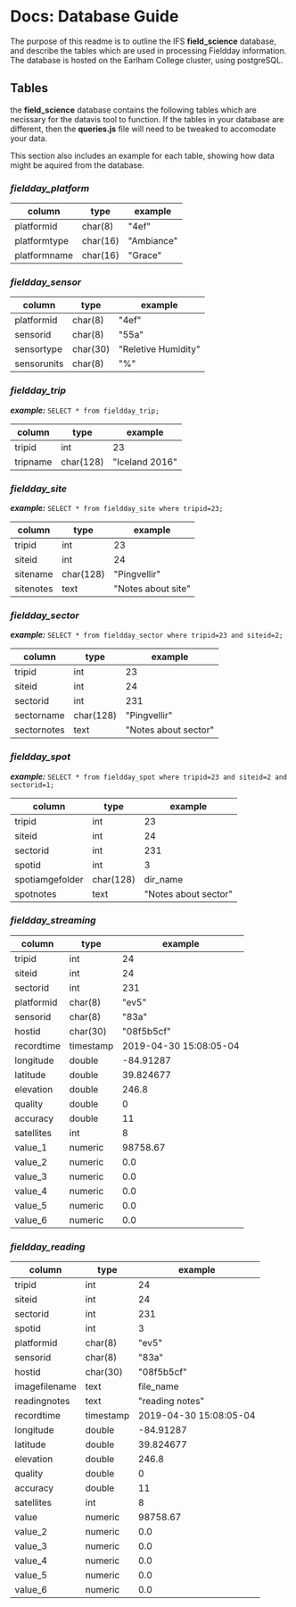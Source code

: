 # Docs: Database Guide
The purpose of this readme is to outline the IFS **field_science** database, and describe the tables which are used in processing Fieldday information. The database is hosted on the Earlham College cluster, using postgreSQL.

## Tables
the **field_science** database contains the following tables which are necissary for the datavis tool to function. If the tables in your database are different, then the **queries.js** file will need to be tweaked to accomodate your data.

This section also includes an example for each table, showing how data might be aquired from the database.
### *fieldday_platform*
| column | type | example |
|---|---|---|
| platformid | char(8) | "4ef" |
| platformtype | char(16) | "Ambiance" |
| platformname | char(16) | "Grace" |

### *fieldday_sensor*
| column | type | example |
|---|---|---|
| platformid | char(8) | "4ef" |
| sensorid | char(8) | "55a" |
| sensortype | char(30) | "Reletive Humidity" |
| sensorunits | char(8) | "%" |

### *fieldday_trip*
***example:*** `SELECT * from fieldday_trip;`

| column | type | example |
|---|---|---|
| tripid | int | 23 |
| tripname | char(128) | "Iceland 2016" |

### *fieldday_site*
***example:*** `SELECT * from fieldday_site where tripid=23;`

| column | type | example |
|---|---|---|
| tripid | int | 23 |
| siteid | int | 24 |
| sitename | char(128) | "Pingvellir" |
| sitenotes | text | "Notes about site" |

### *fieldday_sector*
***example:*** `SELECT * from fieldday_sector where tripid=23 and siteid=2;`

| column | type | example |
|---|---|---|
| tripid | int | 23 |
| siteid | int | 24 |
| sectorid | int | 231 |
| sectorname | char(128) | "Pingvellir" |
| sectornotes | text | "Notes about sector" |

### *fieldday_spot*
***example:*** `SELECT * from fieldday_spot where tripid=23 and siteid=2 and sectorid=1;`

| column | type | example |
|---|---|---|
| tripid | int | 23 |
| siteid | int | 24 |
| sectorid | int | 231 |
| spotid | int | 3 |
| spotiamgefolder | char(128) | dir_name |
| spotnotes | text | "Notes about sector" |

### *fieldday_streaming*
| column | type | example |
|---|---|---|
| tripid | int | 24 |
| siteid | int | 24 |
| sectorid | int | 231 |
| platformid | char(8) | "ev5" |
| sensorid | char(8) | "83a" |
| hostid | char(30) | "08f5b5cf" |
| recordtime | timestamp | 2019-04-30 15:08:05-04 |
| longitude | double | -84.91287 |
| latitude | double | 39.824677 |
| elevation | double | 246.8 |
| quality | double | 0 |
| accuracy | double | 11 |
| satellites | int | 8 |
| value_1 | numeric | 98758.67 |
| value_2 | numeric | 0.0 |
| value_3 | numeric | 0.0 |
| value_4 | numeric | 0.0 |
| value_5 | numeric | 0.0 |
| value_6 | numeric | 0.0 |

### *fieldday_reading*
| column | type | example |
|---|---|---|
| tripid | int | 24 |
| siteid | int | 24 |
| sectorid | int | 231 |
| spotid | int | 3 |
| platformid | char(8) | "ev5" |
| sensorid | char(8) | "83a" |
| hostid | char(30) | "08f5b5cf" |
| imagefilename | text | file_name |
| readingnotes | text | "reading notes" |
| recordtime | timestamp | 2019-04-30 15:08:05-04 |
| longitude | double | -84.91287 |
| latitude | double | 39.824677 |
| elevation | double | 246.8 |
| quality | double | 0 |
| accuracy | double | 11 |
| satellites | int | 8 |
| value | numeric | 98758.67 |
| value_2 | numeric | 0.0 |
| value_3 | numeric | 0.0 |
| value_4 | numeric | 0.0 |
| value_5 | numeric | 0.0 |
| value_6 | numeric | 0.0 |